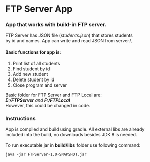 # FTP Server App

### App that works with build-in FTP server. 

FTP Server has JSON file (*students.json*) that stores students \
by id and names. App can write and read JSON from server.\

#### Basic functions for app is: 
1. Print list of all students
2. Find student by id
3. Add new student
4. Delete student by id
5. Close program and server

Basic folder for FTP Server and FTP Local are:\
***E:/FTPServer** and **F:/FTPLocal*** \
However, this could be changed in code.

### Instructions

App is compiled and build using gradle. All external libs are already \
included into the build, no downloads besides JDK 8 is needed. \
\
To run executable jar in **build/libs** folder use following command:
```
java -jar FTPServer-1.0-SNAPSHOT.jar
